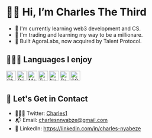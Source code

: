 # 👋🏿  Hi, I’m Charles The Third

- 🧩 I'm currently learning web3 development and CS.
- 🌱 I'm trading and learning my way to be a millionare.
- 🦄 Built AgoraLabs, now acquired by Talent Protocol.

## 👨🏾‍💻 Languages I enjoy
<img align="left" alt="ChakraUi" width="26px"
src="https://user-images.githubusercontent.com/90402466/194281585-abee9ff2-6552-4407-985c-ebcb4373d6b7.png" />

<img align="left" alt="Prisma" width="26px"
src="https://user-images.githubusercontent.com/90402466/194281825-3736161f-8709-447d-9117-377061ec77dc.png" />

<img align="left" alt="MongoDb" width="26px"
src="https://user-images.githubusercontent.com/90402466/194282169-7e27aa65-9c08-43d4-aadd-21f2a42d0334.png" />

<img align="left" alt="TypeScript" width="26px"
src="https://user-images.githubusercontent.com/90402466/194282263-96e04a43-bb11-4f97-8573-824ed4b489cb.png" />

<img align="left" alt="Next.js" width="26px"
src="https://user-images.githubusercontent.com/90402466/194282360-909c661a-3f4a-4d85-a478-351ed0b713d7.png
" />

<img align="left" alt="React" width="26px"
src="https://user-images.githubusercontent.com/90402466/194282469-6e06c91a-fadf-4027-9bff-424c3f9bb711.png" />

<img align="left" alt="SQL" width="26px"
src="https://user-images.githubusercontent.com/90402466/194282585-d8d35c95-a8b1-4217-bf57-175b2acca956.png" />


<br />
<br />

## 💎 Let's Get in Contact
- 👨🏻‍💻 Twitter: [Charles1](https://twitter.com/learn_charles)
- 📬 Email: charlesnnyabze@gmail.com
- 🥇 LinkedIn: https://linkedin.com/in/charles-nyabeze
<br />
<br />
